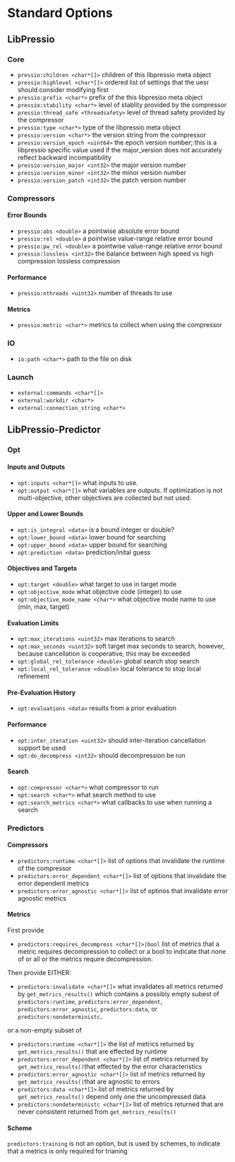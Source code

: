 # Standard Options

## LibPressio

### Core

+ `pressio:children <char*[]>` children of this libpressio meta object
+ `pressio:highlevel <char*[]>` ordered list of settings that the uesr should consider modifying first
+ `pressio:prefix <char*>` prefix of the this libpresiso meta object
+ `pressio:stability <char*>` level of stablity provided by the compressor
+ `pressio:thread_safe <threadsafety>` level of thread safety provided by the compressor
+ `pressio:type <char*>` type of the libpressio meta object
+ `pressio:version <char*>` the version string from the compressor
+ `pressio:version_epoch <uint64>` the epoch version number; this is a libpressio specific value used if the major_version does not accurately reflect backward incompatibility
+ `pressio:version_major <int32>` the major version number
+ `pressio:version_minor <int32>` the minor version number
+ `pressio:version_patch <int32>` the patch version number

### Compressors

#### Error Bounds

+ `pressio:abs <double>` a pointwise absolute error bound
+ `pressio:rel <double>` a pointwise value-range relative error bound
+ `pressio:pw_rel <double>` a pointwise value-range relative error bound
+ `pressio:lossless <int32>` the balance between high speed vs high compression lossless compression

#### Performance

+ `pressio:nthreads <uint32>` number of threads to use

#### Metrics

+ `pressio:metric <char*>` metrics to collect when using the compressor


### IO

+ `io:path <char*>` path to the file on disk

### Launch

+ `external:commands <char*[]>`
+ `external:workdir <char*>`
+ `external:connection_string <char*>`

## LibPressio-Predictor 

### Opt 

#### Inputs and Outputs

+ `opt:inputs <char*[]>` what inputs to use.
+ `opt:output <char*[]>` what variables are outputs.  If optimization is not multi-objective, other objectives are collected but not used.

#### Upper and Lower Bounds

+ `opt:is_integral <data>` is a bound integer or double?
+ `opt:lower_bound <data>` lower bound for searching
+ `opt:upper_bound <data>` upper bound for searching
+ `opt:prediction <data>` prediction/inital guess

#### Objectives and Targets

+ `opt:target <double>` what target to use in target mode
+ `opt:objective_mode` what objective code (integer) to use
+ `opt:objective_mode_name <char*>` what objective mode name to use (min, max, target)

#### Evaluation Limits

+ `opt:max_iterations <uint32>` max iterations to search
+ `opt:max_seconds <uint32>` soft target max seconds to search, however, because cancellation is cooperative, this may be exceeded
+ `opt:global_rel_tolerance <double>` global search stop search
+ `opt:local_rel_tolerance <double>` local tolerance to stop local refinement

#### Pre-Evaluation History

+ `opt:evaluations <data>` results from a prior evaluation

#### Performance

+ `opt:inter_iteration <uint32>` should inter-iteration cancellation support be used
+ `opt:do_decompress <int32>` should decompression be run

#### Search

+ `opt:compressor <char*>` what compressor to run
+ `opt:search <char*>` what search method to use
+ `opt:search_metrics <char*>` what callbacks to use when running a search


### Predictors


#### Compressors

+ `predictors:runtime <char*[]>` list of options that invalidate the runtime of the compressor
+ `predictors:error_dependent <char*[]>` list of options that invalidate the error dependent metrics
+ `predictors:error_agnostic <char*[]>` list of optinos that invalidate error agnostic metrics

#### Metrics

First  provide

+ `predictors:requires_decompress <char*[]>|bool` list of metrics that a metric requires decompression to collect or a bool to indicate that none of or all or the metrics require decompression.

Then provide EITHER:

+ `predictors:invalidate <char*[]>` what invalidates all metrics returned by `get_metrics_results()` which contains a possibly empty subest of `predictors:runtime`, `predictors:error_dependent`, `predictors:error_agnostic`, `predictors:data`, or `predictors:nondeterministc`.

or a non-empty subset of

+ `predictors:runtime <char*[]>` the list of metrics returned by `get_metrics_results()` that are effected by runtime
+ `predictors:error_dependent <char*[]>` list of metrics returned by `get_metrics_results()`that effected by the error characteristics
+ `predictors:error_agnostic <char*[]>` list of metrics returned by `get_metrics_results()`that are agnostic to errors
+ `predictors:data <char*[]>` list of metrics returned by `get_metrics_results()` depend only one the uncompressed data
+ `predictors:nondeterministc <char*[]>` list of metrics returned that are never consistent returned from `get_metrics_results()`

#### Scheme

`predictors:training` is not an option, but is used by schemes, to indicate that a metrics is only required for trianing
